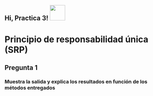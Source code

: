 <h2> Hi, Practica 3! <img src="https://i.imgur.com/jbvlrax.gif" width="50"></h2>

# Principio de responsabilidad única (SRP)
<!--# Pregunta 1-->
## Pregunta 1
### Muestra la salida y explica los resultados en función de los métodos entregados

